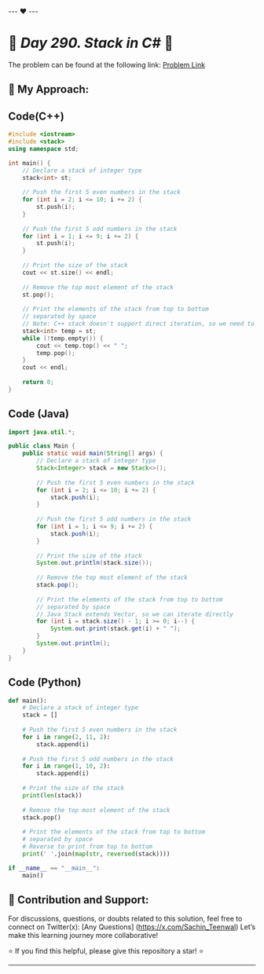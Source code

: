 --- ❤️ ---

# 🚀 _Day 290. Stack in C#_ 🧠


The problem can be found at the following link: [Problem Link](https://www.interviewbit.com/problems/stack-in-c/)

## 🎯 **My Approach:**


## Code(C++)
```cpp
#include <iostream>
#include <stack>
using namespace std;

int main() {
    // Declare a stack of integer type
    stack<int> st;
    
    // Push the first 5 even numbers in the stack
    for (int i = 2; i <= 10; i += 2) {
        st.push(i);
    }
    
    // Push the first 5 odd numbers in the stack
    for (int i = 1; i <= 9; i += 2) {
        st.push(i);
    }
    
    // Print the size of the stack
    cout << st.size() << endl;
    
    // Remove the top most element of the stack
    st.pop();
    
    // Print the elements of the stack from top to bottom
    // separated by space
    // Note: C++ stack doesn't support direct iteration, so we need to pop elements
    stack<int> temp = st;
    while (!temp.empty()) {
        cout << temp.top() << " ";
        temp.pop();
    }
    cout << endl;
    
    return 0;
}
```

## Code (Java)

```java
import java.util.*;

public class Main {
    public static void main(String[] args) {
        // Declare a stack of integer type
        Stack<Integer> stack = new Stack<>();
        
        // Push the first 5 even numbers in the stack
        for (int i = 2; i <= 10; i += 2) {
            stack.push(i);
        }
        
        // Push the first 5 odd numbers in the stack
        for (int i = 1; i <= 9; i += 2) {
            stack.push(i);
        }
        
        // Print the size of the stack
        System.out.println(stack.size());
        
        // Remove the top most element of the stack
        stack.pop();
        
        // Print the elements of the stack from top to bottom
        // separated by space
        // Java Stack extends Vector, so we can iterate directly
        for (int i = stack.size() - 1; i >= 0; i--) {
            System.out.print(stack.get(i) + " ");
        }
        System.out.println();
    }
}
```

## Code (Python)

```python
def main():
    # Declare a stack of integer type
    stack = []
    
    # Push the first 5 even numbers in the stack
    for i in range(2, 11, 2):
        stack.append(i)
    
    # Push the first 5 odd numbers in the stack
    for i in range(1, 10, 2):
        stack.append(i)
    
    # Print the size of the stack
    print(len(stack))
    
    # Remove the top most element of the stack
    stack.pop()
    
    # Print the elements of the stack from top to bottom
    # separated by space
    # Reverse to print from top to bottom
    print(' '.join(map(str, reversed(stack))))

if __name__ == "__main__":
    main()
```



## 🎯 **Contribution and Support:**

For discussions, questions, or doubts related to this solution, feel free to connect on Twitter(x): [Any Questions] (https://x.com/Sachin_Teenwal) Let’s make this learning journey more collaborative!

⭐ If you find this helpful, please give this repository a star! ⭐

---

